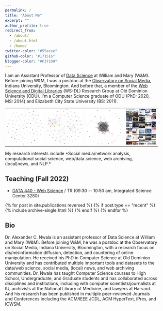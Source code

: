 ```yaml
---
permalink: /
title: "About Me"
excerpt: ""
author_profile: true
redirect_from: 
  - /about/
  - /about.html
  - /home/
twitter-color: "#55acee"
github-color: "#171516"
blogger-color: "#F37100"
---
```

I am an Assistant Professor of [Data Science](https://www.wm.edu/as/data-science/index.php) at William and Mary (W&M). Before joining W&M, I was a postdoc at the [Observatory on Social Media](https://osome.iu.edu/), Indiana University, Bloomington. And before that, a member of the [Web Science and Digital Libraries](https://oduwsdl.github.io/) (WS-DL) Research Group at Old Dominion University (ODU). I'm a Computer Science graduate of ODU (PhD: 2020, MS: 2014) and Elizabeth City State University (BS: 2011). 

<table align="center" style="border-collapse: collapse;">
  <tr>
    <td>
      <a href="/storygraph/graphs/usa/#cursor=98&hist=1440&t=2019-03-21T16:26:25" target="_blank" title="Click me! Slow news cycle story graph">
        <img src="/images/research/sample_graph_1.png" alt="Slow news cycle story graph" class="img">
      </a>
    </td>
    <td>
      <a href="/storygraph/graphs/usa/#cursor=115&hist=1440&t=2019-11-17T19:15:38" target="_blank" title="Click me! Split attention story graph">
        <img src="/images/research/sample_graph_2.png" alt="Split attention story graph" class="img">
      </a>
    </td>
    <td>
      <a href="/storygraph/graphs/usa/#cursor=135&hist=1440&t=2019-03-24T22:32:21" target="_blank" title="Click me! Mueller report story graph">
        <img src="/images/research/sample_graph_3.png" alt="Mueller report story graph" class="img">
      </a>
    </td>
    <td>
      <a href="/storygraph/graphs/usa/#cursor=135&hist=1440&t=2019-03-24T22:32:21" target="_blank" title="Click me! Mueller report story graph">
        <img src="/images/research/lmp.png" alt="Mueller report story graph" class="img">
      </a>
    </td>
  </tr>
</table>
My research interests include *Social media/network analysis, computational social science, web/data science, web archiving, (local)news, and NLP.*

## Teaching (Fall 2022)

* [DATA 440 - Web Science](/teaching/2022-spr-cs725825) / TR (09:30 -- 10:50 am, Integrated Science Center 3280)

<!--{: style="text-align: center;"}-->
{% for post in site.publications reversed %}
  {% if post.type == "recent" %}
    {% include archive-single.html %}
  {% endif %}
{% endfor %}


## Bio

Dr. Alexander C. Nwala is an assistant professor of Data Science at William and Mary (W&M). Before joining W&M, he was a postdoc at the Observatory on Social Media, Indiana University, Bloomington, with a research focus on dis/misinformation diffusion, detection, and countering of online manipulation. He received his PhD in Computer Science at Old Dominion University and has contributed multiple important tools and datasets to the data/web science, social media, (local) news, and web archiving communities. Dr. Nwala has taught Computer Science courses to High School, Undergraduate, and Graduate students and has collaborated across disciplines and institutions, including with computer scientists/journalists at IU, archivists at the National Library of Medicine, and lawyers at Harvard. And his research has been published in multiple peer-reviewed Journals and Conferences including the ACM/IEEE JCDL, ACM HyperText, iPres, and ICWSM.